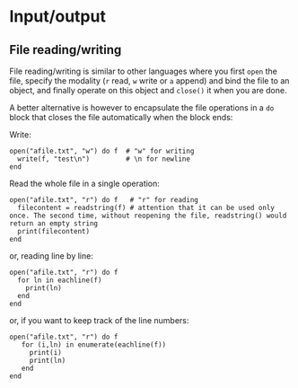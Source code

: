 # Input/output

## File reading/writing

File reading/writing is similar to other languages where you first `open` the file, specify the modality (`r` read, `w` write or `a` append) and bind the file to an object, and finally operate on this object and `close()` it when you are done.

A better alternative is however to encapsulate the file operations in a `do` block that closes the file automatically when the block ends:

Write:
```
open("afile.txt", "w") do f  # "w" for writing
  write(f, "test\n")         # \n for newline
end
```

Read the whole file in a single operation:
```
open("afile.txt", "r") do f   # "r" for reading
  filecontent = readstring(f) # attention that it can be used only once. The second time, without reopening the file, readstring() would return an empty string
  print(filecontent)
end
```
or, reading line by line:
```
open("afile.txt", "r") do f
  for ln in eachline(f)
    print(ln)
  end
end
```
or, if you want to keep track of the line numbers:
```
open("afile.txt", "r") do f
   for (i,ln) in enumerate(eachline(f))
     print(i)
     print(ln)
   end
end

```





